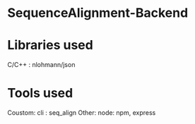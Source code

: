 # SequenceAlignment-Backend

# Libraries used

C/C++ : nlohmann/json

# Tools used

  Coustom:
    cli : seq_align
  Other:
    node: npm, express
    

